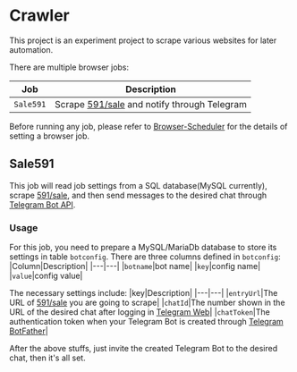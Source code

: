 # Crawler

This project is an experiment project to scrape various websites for later automation.

There are multiple browser jobs:

|Job|Description|
|---|---|
|`Sale591`|Scrape [591/sale][] and notify through Telegram|

Before running any job, please refer to [Browser-Scheduler][] for the details of setting a browser job.

## Sale591

This job will read job settings from a SQL database(MySQL currently), scrape [591/sale][], and then send messages to the desired chat through [Telegram Bot API][].

### Usage
For this job, you need to prepare a MySQL/MariaDb database to store its settings in table `botconfig`.
There are three columns defined in `botconfig`:
|Column|Description|
|---|---|
|`botname`|bot name|
|`key`|config name|
|`value`|config value|

The necessary settings include:
|key|Description|
|---|---|
|`entryUrl`|The URL of [591/sale][] you are going to scrape|
|`chatId`|The number shown in the URL of the desired chat after logging in [Telegram Web][]|
|`chatToken`|The authentication token when your Telegram Bot is created through [Telegram BotFather][]|

After the above stuffs, just invite the created Telegram Bot to the desired chat, then it's all set.


[591/sale]: https://sale.591.com.tw/ "591 sale"
[Telegram Bot API]: https://core.telegram.org/bots/api "Telegram Bot API"
[Telegram Web]: https://web.telegram.org/z "Telegram Web"
[Telegram BotFather]: https://core.telegram.org/bots/features#botfather "Telegram BotFather"
[Browser-Scheduler]: https://github.com/kquiet/browser-scheduler "Browser-Scheduler"